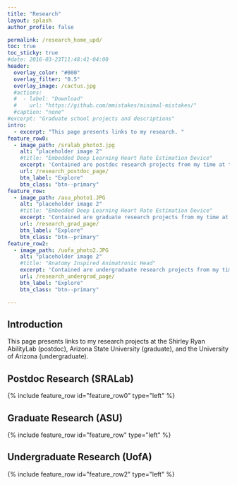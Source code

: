 ```yaml
---
title: "Research"
layout: splash
author_profile: false

permalink: /research_home_upd/
toc: true
toc_sticky: true
#date: 2016-03-23T11:48:41-04:00
header:
  overlay_color: "#000"
  overlay_filter: "0.5"
  overlay_image: /cactus.jpg
  #actions:
  #  - label: "Download"
  #    url: "https://github.com/mmistakes/minimal-mistakes/"
  #caption: "none"
#excerpt: "Graduate school projects and descriptions"
intro: 
  - excerpt: "This page presents links to my research. "
feature_row0:
  - image_path: /sralab_photo3.jpg
    alt: "placeholder image 2"
    #title: "Embedded Deep Learning Heart Rate Estimation Device"
    excerpt: 'Contained are postdoc research projects from my time at the Shirley Ryan AbilityLab.'
    url: /research_postdoc_page/
    btn_label: "Explore"
    btn_class: "btn--primary"
feature_row:
  - image_path: /asu_photo1.JPG
    alt: "placeholder image 2"
    #title: "Embedded Deep Learning Heart Rate Estimation Device"
    excerpt: 'Contained are graduate research projects from my time at Arizona State University.'
    url: /research_grad_page/
    btn_label: "Explore"
    btn_class: "btn--primary"
feature_row2:    
  - image_path: /uofa_photo2.JPG
    alt: "placeholder image 2"
    #title: "Anatomy Inspired Animatronic Head"
    excerpt: 'Contained are undergraduate research projects from my time at the University of Arizona.'
    url: /research_undergrad_page/
    btn_label: "Explore"
    btn_class: "btn--primary"

---
```

## Introduction
This page presents links to my research projects at the Shirley Ryan AbilityLab (postdoc), Arizona State University (graduate), and the University of Arizona (undergraduate). 
## Postdoc Research (SRALab)
{% include feature_row id="feature_row0" type="left" %}
## Graduate Research (ASU)
{% include feature_row id="feature_row" type="left" %}
## Undergraduate Research (UofA)
{% include feature_row id="feature_row2" type="left" %}
